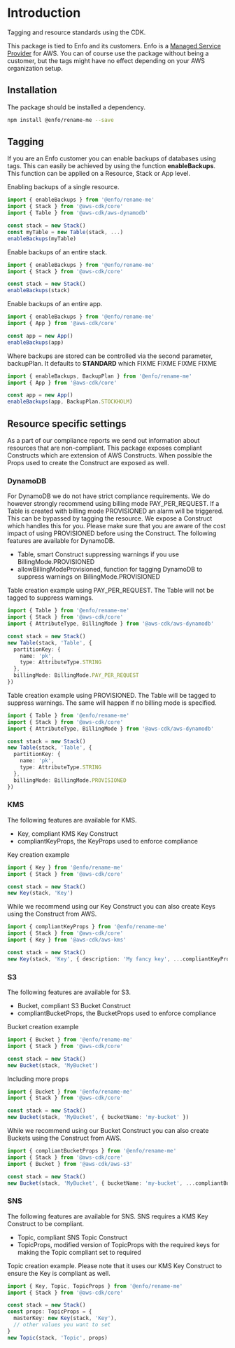 # Introduction

Tagging and resource standards using the CDK.

This package is tied to Enfo and its customers. Enfo is a [Managed Service Provider](https://aws.amazon.com/partners/programs/msp/) for AWS. You can of course use the package without being a customer, but the tags might have no effect depending on your AWS organization setup.

## Installation

The package should be installed a dependency.

```bash
npm install @enfo/rename-me --save
```

## Tagging

If you are an Enfo customer you can enable backups of databases using tags. This can easily be achieved by using the function **enableBackups**. This function can be applied on a Resource, Stack or App level.

Enabling backups of a single resource.

```typescript
import { enableBackups } from '@enfo/rename-me'
import { Stack } from '@aws-cdk/core'
import { Table } from '@aws-cdk/aws-dynamodb'

const stack = new Stack()
const myTable = new Table(stack, ...)
enableBackups(myTable)
```

Enable backups of an entire stack.

```typescript
import { enableBackups } from '@enfo/rename-me'
import { Stack } from '@aws-cdk/core'

const stack = new Stack()
enableBackups(stack)
```

Enable backups of an entire app.

```typescript
import { enableBackups } from '@enfo/rename-me'
import { App } from '@aws-cdk/core'

const app = new App()
enableBackups(app)
```

Where backups are stored can be controlled via the second parameter, backupPlan. It defaults to **STANDARD** which FIXME
FIXME
FIXME
FIXME

```typescript
import { enableBackups, BackupPlan } from '@enfo/rename-me'
import { App } from '@aws-cdk/core'

const app = new App()
enableBackups(app, BackupPlan.STOCKHOLM)
```

## Resource specific settings

As a part of our compliance reports we send out information about resources that are non-compliant. This package exposes compliant Constructs which are extension of AWS Constructs. When possible the Props used to create the Construct are exposed as well.

### DynamoDB

For DynamoDB we do not have strict compliance requirements. We do however strongly recommend using billing mode PAY_PER_REQUEST. If a Table is created with billing mode PROVISIONED an alarm will be triggered. This can be bypassed by tagging the resource. We expose a Construct which handles this for you. Please make sure that you are aware of the cost impact of using PROVISIONED before using the Construct. The following features are available for DynamoDB.

* Table, smart Construct suppressing warnings if you use BillingMode.PROVISIONED
* allowBillingModeProvisioned, function for tagging DynamoDB to suppress warnings on BillingMode.PROVISIONED

Table creation example using PAY_PER_REQUEST. The Table will not be tagged to suppress warnings.

```typescript
import { Table } from '@enfo/rename-me'
import { Stack } from '@aws-cdk/core'
import { AttributeType, BillingMode } from '@aws-cdk/aws-dynamodb'

const stack = new Stack()
new Table(stack, 'Table', {
  partitionKey: {
    name: 'pk',
    type: AttributeType.STRING
  },
  billingMode: BillingMode.PAY_PER_REQUEST
})
```

Table creation example using PROVISIONED. The Table will be tagged to suppress warnings. The same will happen if no billing mode is specified.

```typescript
import { Table } from '@enfo/rename-me'
import { Stack } from '@aws-cdk/core'
import { AttributeType, BillingMode } from '@aws-cdk/aws-dynamodb'

const stack = new Stack()
new Table(stack, 'Table', {
  partitionKey: {
    name: 'pk',
    type: AttributeType.STRING
  },
  billingMode: BillingMode.PROVISIONED
})
```

### KMS

The following features are available for KMS.

* Key, compliant KMS Key Construct
* compliantKeyProps, the KeyProps used to enforce compliance

Key creation example

```typescript
import { Key } from '@enfo/rename-me'
import { Stack } from '@aws-cdk/core'

const stack = new Stack()
new Key(stack, 'Key')
```

While we recommend using our Key Construct you can also create Keys using the Construct from AWS.

```typescript
import { compliantKeyProps } from '@enfo/rename-me'
import { Stack } from '@aws-cdk/core'
import { Key } from '@aws-cdk/aws-kms'

const stack = new Stack()
new Key(stack, 'Key', { description: 'My fancy key', ...compliantKeyProps })
```

### S3

The following features are available for S3.

* Bucket, compliant S3 Bucket Construct
* compliantBucketProps, the BucketProps used to enforce compliance


Bucket creation example

```typescript
import { Bucket } from '@enfo/rename-me'
import { Stack } from '@aws-cdk/core'

const stack = new Stack()
new Bucket(stack, 'MyBucket')
```

Including more props

```typescript
import { Bucket } from '@enfo/rename-me'
import { Stack } from '@aws-cdk/core'

const stack = new Stack()
new Bucket(stack, 'MyBucket', { bucketName: 'my-bucket' })
```

While we recommend using our Bucket Construct you can also create Buckets using the Construct from AWS.

```typescript
import { compliantBucketProps } from '@enfo/rename-me'
import { Stack } from '@aws-cdk/core'
import { Bucket } from '@aws-cdk/aws-s3'

const stack = new Stack()
new Bucket(stack, 'MyBucket', { bucketName: 'my-bucket', ...compliantBucketProps })
```

### SNS

The following features are available for SNS. SNS requires a KMS Key Construct to be compliant.

* Topic, compliant SNS Topic Construct
* TopicProps, modified version of TopicProps with the required keys for making the Topic compliant set to required

Topic creation example. Please note that it uses our KMS Key Construct to ensure the Key is compliant as well.

```typescript
import { Key, Topic, TopicProps } from '@enfo/rename-me'
import { Stack } from '@aws-cdk/core'

const stack = new Stack()
const props: TopicProps = {
  masterKey: new Key(stack, 'Key'),
  // other values you want to set
}
new Topic(stack, 'Topic', props)
```
